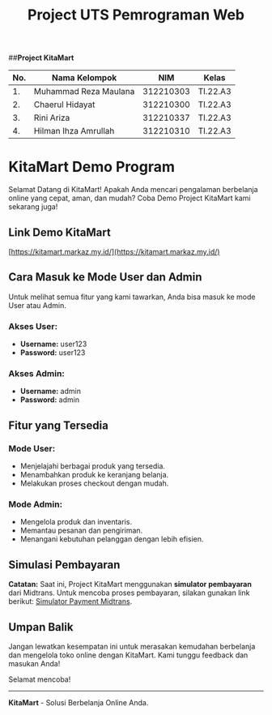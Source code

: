 <h1><p align="center"> Project UTS Pemrograman Web</h1><br>

##**Project KitaMart**<br>

| No.| Nama Kelompok | NIM | Kelas |
|----|------------|--------|-------|
| 1. | Muhammad Reza Maulana |  312210303 | TI.22.A3 |
| 2. | Chaerul Hidayat | 312210300| TI.22.A3 |
| 3. | Rini Ariza  | 312210337 | TI.22.A3 |
| 4. | Hilman Ihza Amrullah |  312210310 | TI.22.A3 |



# KitaMart Demo Program

Selamat Datang di KitaMart! Apakah Anda mencari pengalaman berbelanja online yang cepat, aman, dan mudah? Coba Demo Project KitaMart kami sekarang juga!

## Link Demo KitaMart
[https://kitamart.markaz.my.id/](https://kitamart.markaz.my.id/)

## Cara Masuk ke Mode User dan Admin

Untuk melihat semua fitur yang kami tawarkan, Anda bisa masuk ke mode User atau Admin.

### Akses User:
- **Username:** user123
- **Password:** user123

### Akses Admin:
- **Username:** admin
- **Password:** admin

## Fitur yang Tersedia

### Mode User:
- Menjelajahi berbagai produk yang tersedia.
- Menambahkan produk ke keranjang belanja.
- Melakukan proses checkout dengan mudah.

### Mode Admin:
- Mengelola produk dan inventaris.
- Memantau pesanan dan pengiriman.
- Menangani kebutuhan pelanggan dengan lebih efisien.

## Simulasi Pembayaran

**Catatan:** Saat ini, Project KitaMart menggunakan **simulator pembayaran** dari Midtrans. Untuk mencoba proses pembayaran, silakan gunakan link berikut: [Simulator Payment Midtrans](https://simulator.sandbox.midtrans.com/).

## Umpan Balik

Jangan lewatkan kesempatan ini untuk merasakan kemudahan berbelanja dan mengelola toko online dengan KitaMart. Kami tunggu feedback dan masukan Anda!

Selamat mencoba!

---

**KitaMart** - Solusi Berbelanja Online Anda.

